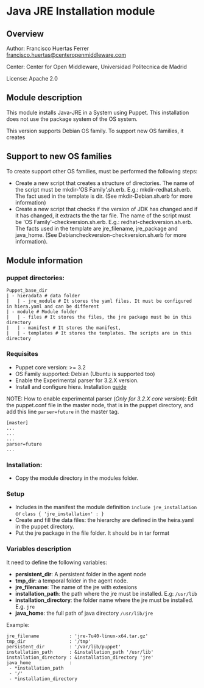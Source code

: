 # Java JRE Installation module

## Overview 

Author: Francisco Huertas Ferrer <francisco.huertas@centeropenmiddleware.com>

Center: Center for Open Middleware, Universidad Politecnica de Madrid

License: Apache 2.0

## Module description

This module installs Java-JRE in a System using Puppet. This installation does not use the package system of the OS system.

This version supports Debian OS family. To support new OS families, it creates  

## Support to new OS families

To create support other OS families, must be performed the following steps: 
* Create a new script that creates a structure of directories. The name of the script must be mkdir-'OS Family'.sh.erb. E.g.: mkdir-redhat.sh.erb. The fact used in the template is dir. (See mkdir-Debian.sh.erb for more information)
* Create a new script that checks if the version of JDK has changed and if it has changed, it extracts the the tar file. The name of the script must be 'OS Family'-checkversion.sh.erb. E.g.: redhat-checkversion.sh.erb. The facts used in the template are jre_filename, jre_package and java_home. (See Debiancheckversion-checkversion.sh.erb for more information). 

## Module information

### puppet directories: 

    Puppet_base_dir
    | - hieradata # data folder
    |   | - jre_module # It stores the yaml files. It must be configured in hiera.yaml and can be different
    | - module # Module folder
    |   | - files # It stores the files, the jre package must be in this directory
    |   | - manifest # It stores the manifest, 
    |   | - templates # It stores the templates. The scripts are in this directory


### Requisites 

* Puppet core version: >= 3.2
* OS Family supported: Debian (Ubuntu is supported too)
* Enable the Experimental parser for 3.2.X version. 
* Install and configure hiera.  Installation [guide](http://docs.puppetlabs.com/hiera/1/installing.html)

NOTE: How to enable experimental parser (*Only for 3.2.X core version*): Edit the puppet.conf file in the master node, that is in the puppet directory, and add this line ``parser=future`` in the master tag. 

    [master]
    ... 
    ...
    ...
    parser=future
    ...

### Installation: 

* Copy the module directory in the modules folder. 

### Setup

* Includes in the manifest the module definition ``include jre_installation`` or ``class { 'jre_installation' : }``
* Create and fill the data files: the hierarchy are defined in the heira.yaml in the puppet directory.
* Put the jre package in the file folder. It should be in tar format

### Variables description

It need to define the following variables: 
* **persistent_dir**: A persistent folder in the agent node
* **tmp_dir**: a temporal folder in the agent node. 
* **jre_filename**: The name of the jre with extesions
* **installation_path**: the path where the jre must be installed. E.g: ``/usr/lib``
* **installation_directory**: the folder name where the jre must be installed. E.g. ``jre``
* **java_home**: the full path of java directory ``/usr/lib/jre``

Example: 

    jre_filename           : 'jre-7u40-linux-x64.tar.gz'
    tmp_dir                : '/tmp'
    persistent_dir         : '/var/lib/puppet'
    installation_path      : &installation_path '/usr/lib'
    installation_directory : &installation_directory 'jre'
    java_home              :
     - *installation_path
     - '/'
     - *installation_directory


